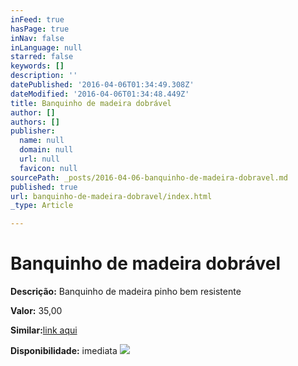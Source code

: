 ```yaml
---
inFeed: true
hasPage: true
inNav: false
inLanguage: null
starred: false
keywords: []
description: ''
datePublished: '2016-04-06T01:34:49.308Z'
dateModified: '2016-04-06T01:34:48.449Z'
title: Banquinho de madeira dobrável
author: []
authors: []
publisher:
  name: null
  domain: null
  url: null
  favicon: null
sourcePath: _posts/2016-04-06-banquinho-de-madeira-dobravel.md
published: true
url: banquinho-de-madeira-dobravel/index.html
_type: Article

---
```

# Banquinho de madeira dobrável

**Descrição:** Banquinho de madeira pinho bem resistente

**Valor:** 35,00

**Similar:**[link aqui][0]

**Disponibilidade:** imediata
![](https://the-grid-user-content.s3-us-west-2.amazonaws.com/b2ada1c8-ba2a-48cf-b08a-873b79a2c5dc.jpg)

[0]: http://produto.mercadolivre.com.br/MLB-688145538-banquinho-de-madeira-dobravel-_JM